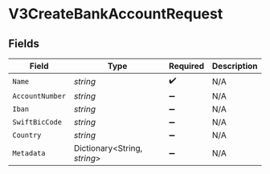 # V3CreateBankAccountRequest


## Fields

| Field                        | Type                         | Required                     | Description                  |
| ---------------------------- | ---------------------------- | ---------------------------- | ---------------------------- |
| `Name`                       | *string*                     | :heavy_check_mark:           | N/A                          |
| `AccountNumber`              | *string*                     | :heavy_minus_sign:           | N/A                          |
| `Iban`                       | *string*                     | :heavy_minus_sign:           | N/A                          |
| `SwiftBicCode`               | *string*                     | :heavy_minus_sign:           | N/A                          |
| `Country`                    | *string*                     | :heavy_minus_sign:           | N/A                          |
| `Metadata`                   | Dictionary<String, *string*> | :heavy_minus_sign:           | N/A                          |